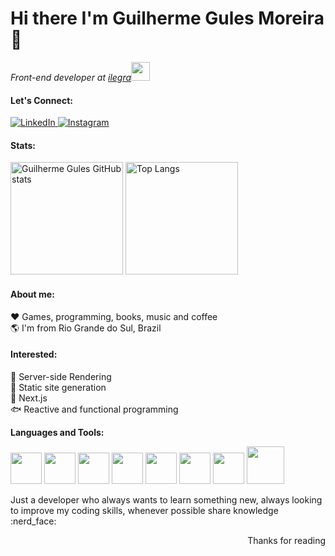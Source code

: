 # Hi there I'm Guilherme Gules Moreira 👋

<p>
  <em>Front-end developer at <a href="https://ilegra.com/">ilegra</a><img src="https://media.giphy.com/media/WUlplcMpOCEmTGBtBW/giphy.gif" width="30"> 
  </em>
</p>

<div align="left">

<h4>Let's Connect:</h4>

<a href="https://www.linkedin.com/in/guilhermegules/" target="_blank">
  <img src="https://img.shields.io/badge/LinkedIn-%230077B5.svg?&style=flat-square&logo=linkedin&logoColor=white&color=orange" alt="LinkedIn">
</a>
<a href="https://www.instagram.com/guilhermethegules/" target="_blank">
  <img src="https://img.shields.io/badge/Instagram-%23E4405F.svg?&style=flat-square&logo=instagram&logoColor=white&color=orange" alt="Instagram">
</a>

</div>

<div>
  <h4>Stats:</h4>
  
  <span>
    <img height="180" src="https://github-readme-stats.vercel.app/api?username=guilhermegules&show_icons=true&theme=dark" alt="Guilherme Gules GitHub stats" />
    <img height="180" src="https://github-readme-stats.vercel.app/api/top-langs/?username=anuraghazra&layout=compact&theme=dark" alt="Top Langs" />
  </span>
</div>

#### About me:
:heart: Games, programming, books, music and coffee
<br />
:earth_americas: I'm from Rio Grande do Sul, Brazil
<br />

#### Interested:
:red_circle: Server-side Rendering
<br />
:large_blue_circle: Static site generation
<br />
:metal: Next.js
<br />
:fish: Reactive and functional programming

**Languages and Tools:**

<p align="left">
  <img src="https://media3.giphy.com/media/ln7z2eWriiQAllfVcn/200w.webp" width="50">
  <img src="https://cdn.iconscout.com/icon/free/png-512/typescript-1174965.png" width="50">
  <img src="https://media3.giphy.com/media/VgGthkhUvGgOit7Y9i/200.webp?cid=ecf05e47f84d98ac2b5d0c0acd35e14700793dee07c1df99&rid=200.webp" width="50">
  <img src="https://media3.giphy.com/media/XEDIHHp3i8bVoEdxd7/giphy.gif" width="50">
  <img src="https://i.giphy.com/media/eNAsjO55tPbgaor7ma/200w.webp" width="50">
  <img src="https://media3.giphy.com/media/kdFc8fubgS31b8DsVu/giphy.webp" width="50">
  <img src="https://seeklogo.com/images/J/jest-logo-F9901EBBF7-seeklogo.com.png" width="50">
  <img src="https://raw.githubusercontent.com/webpack/media/master/logo/icon-square-big.png" width="60">
</p>

<p>
Just a developer who always wants to learn something new, always looking to improve my coding skills, whenever possible share knowledge :nerd_face:
</p>

<p align="right">Thanks for reading</p>


